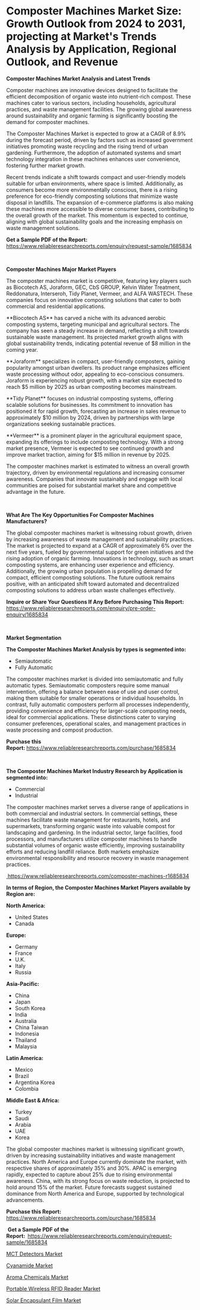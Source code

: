 <p><h1>Composter Machines Market Size: Growth Outlook from 2024 to 2031, projecting at Market's Trends Analysis by Application, Regional Outlook, and Revenue</h1></p><p><strong>Composter Machines Market Analysis and Latest Trends</strong></p>
<p><p>Composter machines are innovative devices designed to facilitate the efficient decomposition of organic waste into nutrient-rich compost. These machines cater to various sectors, including households, agricultural practices, and waste management facilities. The growing global awareness around sustainability and organic farming is significantly boosting the demand for composter machines.</p><p>The Composter Machines Market is expected to grow at a CAGR of 8.9% during the forecast period, driven by factors such as increased government initiatives promoting waste recycling and the rising trend of urban gardening. Furthermore, the adoption of automated systems and smart technology integration in these machines enhances user convenience, fostering further market growth. </p><p>Recent trends indicate a shift towards compact and user-friendly models suitable for urban environments, where space is limited. Additionally, as consumers become more environmentally conscious, there is a rising preference for eco-friendly composting solutions that minimize waste disposal in landfills. The expansion of e-commerce platforms is also making these machines more accessible to diverse consumer bases, contributing to the overall growth of the market. This momentum is expected to continue, aligning with global sustainability goals and the increasing emphasis on waste management solutions.</p></p>
<p><strong>Get a Sample PDF of the Report:&nbsp;</strong> <a href="https://www.reliableresearchreports.com/enquiry/request-sample/1685834?utm_campaign=16&utm_medium=2&utm_source=Github&utm_content=ia&utm_term=06102024&utm_id=composter-machines">https://www.reliableresearchreports.com/enquiry/request-sample/1685834</a></p>
<p>&nbsp;</p>
<p><strong>Composter Machines Major Market Players</strong></p>
<p><p>The composter machines market is competitive, featuring key players such as Biocotech AS, Joraform, GEC, CbS GROUP, Kelvin Water Treatment, Reddonatura, Interseroh, Tidy Planet, Vermeer, and ALFA WASTECH. These companies focus on innovative composting solutions that cater to both commercial and residential applications.</p><p>**Biocotech AS** has carved a niche with its advanced aerobic composting systems, targeting municipal and agricultural sectors. The company has seen a steady increase in demand, reflecting a shift towards sustainable waste management. Its projected market growth aligns with global sustainability trends, indicating potential revenue of $8 million in the coming year.</p><p>**Joraform** specializes in compact, user-friendly composters, gaining popularity amongst urban dwellers. Its product range emphasizes efficient waste processing without odor, appealing to eco-conscious consumers. Joraform is experiencing robust growth, with a market size expected to reach $5 million by 2025 as urban composting becomes mainstream.</p><p>**Tidy Planet** focuses on industrial composting systems, offering scalable solutions for businesses. Its commitment to innovation has positioned it for rapid growth, forecasting an increase in sales revenue to approximately $10 million by 2024, driven by partnerships with large organizations seeking sustainable practices.</p><p>**Vermeer** is a prominent player in the agricultural equipment space, expanding its offerings to include composting technology. With a strong market presence, Vermeer is expected to see continued growth and improve market traction, aiming for $15 million in revenue by 2025.</p><p>The composter machines market is estimated to witness an overall growth trajectory, driven by environmental regulations and increasing consumer awareness. Companies that innovate sustainably and engage with local communities are poised for substantial market share and competitive advantage in the future.</p></p>
<p>&nbsp;</p>
<p><strong>What Are The Key Opportunities For Composter Machines Manufacturers?</strong></p>
<p><p>The global composter machines market is witnessing robust growth, driven by increasing awareness of waste management and sustainability practices. The market is projected to expand at a CAGR of approximately 6% over the next five years, fueled by governmental support for green initiatives and the rising adoption of organic farming. Innovations in technology, such as smart composting systems, are enhancing user experience and efficiency. Additionally, the growing urban population is propelling demand for compact, efficient composting solutions. The future outlook remains positive, with an anticipated shift toward automated and decentralized composting solutions to address urban waste challenges effectively.</p></p>
<p><strong>Inquire or Share Your Questions If Any Before Purchasing This Report:</strong> <a href="https://www.reliableresearchreports.com/enquiry/pre-order-enquiry/1685834?utm_campaign=16&utm_medium=2&utm_source=Github&utm_content=ia&utm_term=06102024&utm_id=composter-machines">https://www.reliableresearchreports.com/enquiry/pre-order-enquiry/1685834</a></p>
<p>&nbsp;</p>
<p><strong>Market Segmentation</strong></p>
<p><strong>The Composter Machines Market Analysis by types is segmented into:</strong></p>
<p><ul><li>Semiautomatic</li><li>Fully Automatic</li></ul></p>
<p><p>The composter machines market is divided into semiautomatic and fully automatic types. Semiautomatic composters require some manual intervention, offering a balance between ease of use and user control, making them suitable for smaller operations or individual households. In contrast, fully automatic composters perform all processes independently, providing convenience and efficiency for larger-scale composting needs, ideal for commercial applications. These distinctions cater to varying consumer preferences, operational scales, and management practices in waste processing and compost production.</p></p>
<p><strong>Purchase this Report:&nbsp;</strong><a href="https://www.reliableresearchreports.com/purchase/1685834?utm_campaign=16&utm_medium=2&utm_source=Github&utm_content=ia&utm_term=06102024&utm_id=composter-machines">https://www.reliableresearchreports.com/purchase/1685834</a></p>
<p>&nbsp;</p>
<p><strong>The Composter Machines Market Industry Research by Application is segmented into:</strong></p>
<p><ul><li>Commercial</li><li>Industrial</li></ul></p>
<p><p>The composter machines market serves a diverse range of applications in both commercial and industrial sectors. In commercial settings, these machines facilitate waste management for restaurants, hotels, and supermarkets, transforming organic waste into valuable compost for landscaping and gardening. In the industrial sector, large facilities, food processors, and manufacturers utilize composter machines to handle substantial volumes of organic waste efficiently, improving sustainability efforts and reducing landfill reliance. Both markets emphasize environmental responsibility and resource recovery in waste management practices.</p></p>
<p><a href="https://www.reliableresearchreports.com/composter-machines-r1685834?utm_campaign=16&utm_medium=2&utm_source=Github&utm_content=ia&utm_term=06102024&utm_id=composter-machines">&nbsp;https://www.reliableresearchreports.com/composter-machines-r1685834</a></p>
<p><strong>In terms of Region, the Composter Machines Market Players available by Region are:</strong></p>
<p>
    <p> <strong> North America: </strong>
        <ul>
            <li>United States</li>
            <li>Canada</li>
        </ul>
        </p> 
    <p> <strong> Europe: </strong>
        <ul>
            <li>Germany</li>
            <li>France</li>
            <li>U.K.</li>
            <li>Italy</li>
            <li>Russia</li>
        </ul>
        </p> 
    <p> <strong> Asia-Pacific: </strong>
        <ul>
            <li>China</li>
            <li>Japan</li>
            <li>South Korea</li>
            <li>India</li>
            <li>Australia</li>
            <li>China Taiwan</li>
            <li>Indonesia</li>
            <li>Thailand</li>
            <li>Malaysia</li>
        </ul>
        </p> 
    <p> <strong> Latin America: </strong>
        <ul>
            <li>Mexico</li>
            <li>Brazil</li>
            <li>Argentina Korea</li>
            <li>Colombia</li>
        </ul>
        </p> 
    <p> <strong> Middle East & Africa: </strong>
        <ul>
            <li>Turkey</li>
            <li>Saudi</li>
            <li>Arabia</li>
            <li>UAE</li>
            <li>Korea</li>
        </ul>
    </p>
    </p>
<p><p>The global composter machines market is witnessing significant growth, driven by increasing sustainability initiatives and waste management practices. North America and Europe currently dominate the market, with respective shares of approximately 35% and 30%. APAC is emerging rapidly, expected to capture about 25% due to rising environmental awareness. China, with its strong focus on waste reduction, is projected to hold around 15% of the market. Future forecasts suggest sustained dominance from North America and Europe, supported by technological advancements.</p></p>
<p><strong>Purchase this Report: </strong><a href="https://www.reliableresearchreports.com/purchase/1685834?utm_campaign=16&utm_medium=2&utm_source=Github&utm_content=ia&utm_term=06102024&utm_id=composter-machines">https://www.reliableresearchreports.com/purchase/1685834</a></p>
<p>&nbsp;<strong>Get a Sample PDF of the Report:&nbsp;&nbsp;</strong><a href="https://www.reliableresearchreports.com/enquiry/request-sample/1685834?utm_campaign=16&utm_medium=2&utm_source=Github&utm_content=ia&utm_term=06102024&utm_id=composter-machines">https://www.reliableresearchreports.com/enquiry/request-sample/1685834</a></p>
<p><strong></strong></p>
<p><p><a href="https://issuu.com/reportprime-2/docs/mct-detectors-market-size-2030.pptx_f319bcbc9fb440?utm_campaign=16&utm_medium=2&utm_source=Github&utm_content=ia&utm_term=06102024&utm_id=composter-machines">MCT Detectors Market</a></p><p><a href="https://www.linkedin.com/pulse/cyanamide-market-growth-outlook-from-2024-2031-projecting-gxqle?utm_campaign=16&utm_medium=2&utm_source=Github&utm_content=ia&utm_term=06102024&utm_id=composter-machines">Cyanamide Market</a></p><p><a href="https://www.linkedin.com/pulse/global-aroma-chemicals-market-analysis-trends-forecasts-dt3kc?utm_campaign=16&utm_medium=2&utm_source=Github&utm_content=ia&utm_term=06102024&utm_id=composter-machines">Aroma Chemicals Market</a></p><p><a href="https://issuu.com/reportprime-2/docs/portable-wireless-rfid-reader-marke_534cf084a642e0?utm_campaign=16&utm_medium=2&utm_source=Github&utm_content=ia&utm_term=06102024&utm_id=composter-machines">Portable Wireless RFID Reader Market</a></p><p><a href="https://medium.com/@jonathanailey6577467/global-solar-encapsulant-film-market-pulse-trends-and-growth-analysis-2024-2031-d52428d4a187?postPublishedType=repub&utm_campaign=16&utm_medium=2&utm_source=Github&utm_content=ia&utm_term=06102024&utm_id=composter-machines">Solar Encapsulant Film Market</a></p></p>